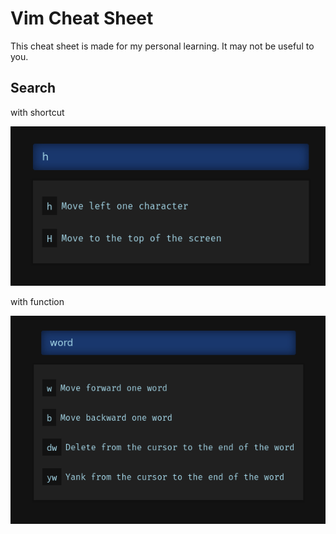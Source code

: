 # Vim Cheat Sheet
This cheat sheet is made for my personal learning. It may not be useful to you.

## Search 

with shortcut

![vim cheat sheet](https://raw.githubusercontent.com/sharu725/vim-cheat-sheet/master/static/vim-cheat-sheet-screenshot-1.png)


with function

![vim cheat sheet](https://raw.githubusercontent.com/sharu725/vim-cheat-sheet/master/static/vim-cheat-sheet-screenshot-2.png)

